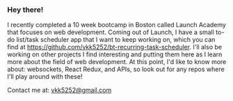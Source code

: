 ### Hey there!

I recently completed a 10 week bootcamp in Boston called Launch Academy that focuses on web development. Coming out of Launch, I have a small to-do list/task scheduler app that I want to keep working on, which you can find at https://github.com/vkk5252/bt-recurring-task-scheduler. I'll also be working on other projects I find interesting and putting them here as I learn more about the field of web development. At this point, I'd like to know more about: websockets, React Redux, and APIs, so look out for any repos where I'll play around with these!

Contact me at:
vkk5252@gmail.com
